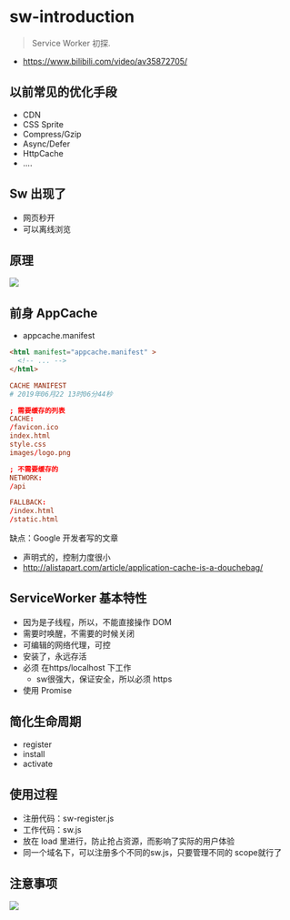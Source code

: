 # sw-introduction
> Service Worker 初探.

- https://www.bilibili.com/video/av35872705/


## 以前常见的优化手段
- CDN
- CSS Sprite
- Compress/Gzip
- Async/Defer
- HttpCache
- ....

## Sw 出现了
- 网页秒开
- 可以离线浏览

## 原理
![](https://ws1.sinaimg.cn/large/006tNc79gy1g49unu5xsoj30z60fydig.jpg)

## 前身 AppCache 
- appcache.manifest

```html
<html manifest="appcache.manifest" >
  <!-- ... -->
</html>
```

```conf
CACHE MANIFEST
# 2019年06月22 13时06分44秒

; 需要缓存的列表
CACHE:
/favicon.ico
index.html
style.css
images/logo.png

; 不需要缓存的
NETWORK:
/api

FALLBACK:
/index.html
/static.html
```

缺点：Google 开发者写的文章
- 声明式的，控制力度很小
- http://alistapart.com/article/application-cache-is-a-douchebag/


## ServiceWorker 基本特性
- 因为是子线程，所以，不能直接操作 DOM
- 需要时唤醒，不需要的时候关闭
- 可编辑的网络代理，可控
- 安装了，永远存活
- 必须 在https/localhost 下工作
  - sw很强大，保证安全，所以必须 https
- 使用 Promise

## 简化生命周期
- register
- install
- activate

## 使用过程
- 注册代码：sw-register.js
- 工作代码：sw.js
- 放在 load 里进行，防止抢占资源，而影响了实际的用户体验
- 同一个域名下，可以注册多个不同的sw.js，只要管理不同的 scope就行了

## 注意事项
![](https://ws3.sinaimg.cn/large/006tNc79gy1g49v1zdfznj31040mgdke.jpg)

